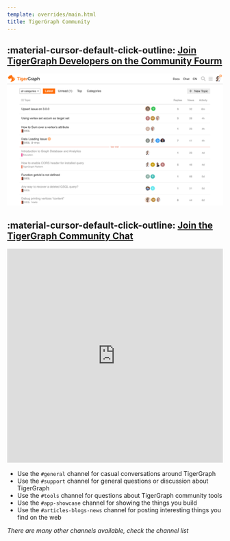 ```yaml
---
template: overrides/main.html
title: TigerGraph Community
---
```

## :material-cursor-default-click-outline: [**Join TigerGraph Developers on the Community Fourm**](https://community.tigergraph.com)

![community](/assets/images/tg-community.png)

## :material-cursor-default-click-outline:  [**Join the TigerGraph Community Chat**](https://discord.gg/F2c9b9v)

<iframe src="https://discordapp.com/widget?id=640707678297128980&theme=dark" width="100%" height="500" allowtransparency="true" frameborder="0" sandbox="allow-popups allow-popups-to-escape-sandbox allow-same-origin allow-scripts"></iframe>

* Use the `#general` channel for casual conversations around TigerGraph
* Use the `#support` channel for general questions or discussion about TigerGraph
* Use the `#tools` channel for questions about TigerGraph community tools 
* Use the `#app-showcase` channel for showing the things you build
* Use the `#articles-blogs-news` channel for posting interesting things you find on the web

*There are many other channels available, check the channel list*

